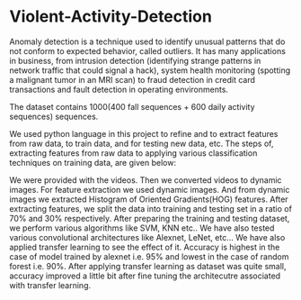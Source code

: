 # Violent-Activity-Detection
Anomaly detection is a technique used to identify unusual patterns that do not conform to expected behavior, called outliers. It has many applications in business, from intrusion detection (identifying strange patterns in network traffic that could signal a hack), system health monitoring (spotting a malignant tumor in an MRI scan) to fraud detection in credit card transactions and fault detection in operating environments.

The dataset contains 1000(400 fall sequences + 600 daily activity sequences) sequences.

We used python language in this project to refine and to extract features from raw data, to train data, and for testing new data, etc. The steps of, extracting features from raw data to applying various classification techniques on training data, are given below:

We were provided with the videos.
Then we converted videos to dynamic images.
For feature extraction we used dynamic images. And from dynamic images we extracted Histogram of Oriented Gradients(HOG) features.
After extracting features, we split the data into training and testing set in a ratio of 70% and 30% respectively.
After preparing the training and testing dataset, we perform various algorithms like SVM, KNN etc..
We have also tested various convolutional architectures like Alexnet, LeNet, etc... We have also applied transfer learning to see the effect of it.
Accuracy is highest in the case of model trained by alexnet i.e. 95% and lowest in the case of random forest i.e. 90%. After applying transfer learning as dataset was quite small, accuracy improved a little bit after fine tuning the architecutre associated with transfer learning.

